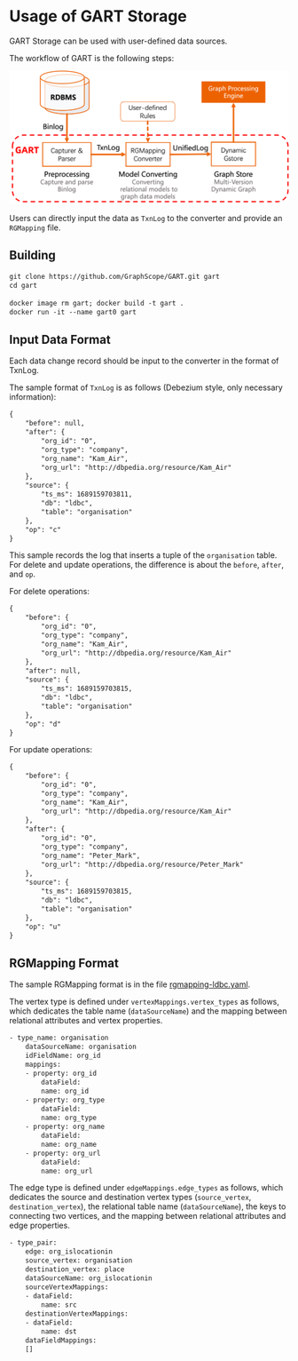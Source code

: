 # Usage of GART Storage

GART Storage can be used with user-defined data sources.

The workflow of GART is the following steps:

![](../../../images/arch.png)

Users can directly input the data as `TxnLog` to the converter and provide an `RGMapping` file.

## Building
```
git clone https://github.com/GraphScope/GART.git gart
cd gart

docker image rm gart; docker build -t gart .
docker run -it --name gart0 gart
```

## Input Data Format

Each data change record should be input to the converter in the format of TxnLog.

The sample format of `TxnLog` is as follows (Debezium style, only necessary information):
```
{
    "before": null,
    "after": {
        "org_id": "0",
        "org_type": "company",
        "org_name": "Kam_Air",
        "org_url": "http://dbpedia.org/resource/Kam_Air"
    },
    "source": {
        "ts_ms": 1689159703811,
        "db": "ldbc",
        "table": "organisation"
    },
    "op": "c"
}
```
This sample records the log that inserts a tuple of the `organisation` table.
For delete and update operations, the difference is about the `before`, `after`, and `op`.

For delete operations:
```
{
    "before": {
        "org_id": "0",
        "org_type": "company",
        "org_name": "Kam_Air",
        "org_url": "http://dbpedia.org/resource/Kam_Air"
    },
    "after": null,
    "source": {
        "ts_ms": 1689159703815,
        "db": "ldbc",
        "table": "organisation"
    },
    "op": "d"
}
```

For update operations:
```
{
    "before": {
        "org_id": "0",
        "org_type": "company",
        "org_name": "Kam_Air",
        "org_url": "http://dbpedia.org/resource/Kam_Air"
    },
    "after": {
        "org_id": "0",
        "org_type": "company",
        "org_name": "Peter_Mark",
        "org_url": "http://dbpedia.org/resource/Peter_Mark"
    },
    "source": {
        "ts_ms": 1689159703815,
        "db": "ldbc",
        "table": "organisation"
    },
    "op": "u"
}
```

## RGMapping Format
The sample RGMapping format is in the file [rgmapping-ldbc.yaml](../vegito/test/schema/rgmapping-ldbc.yaml).

The vertex type is defined under `vertexMappings.vertex_types` as follows, which dedicates the table name (`dataSourceName`) and the mapping between relational attributes and vertex properties.
```
- type_name: organisation
    dataSourceName: organisation
    idFieldName: org_id
    mappings:
    - property: org_id
        dataField:
        name: org_id
    - property: org_type
        dataField:
        name: org_type
    - property: org_name
        dataField:
        name: org_name
    - property: org_url
        dataField:
        name: org_url
```

The edge type is defined under `edgeMappings.edge_types` as follows, which dedicates the source and destination vertex types (`source_vertex`, `destination_vertex`), the relational table name (`dataSourceName`), the keys to connecting two vertices, and the mapping between relational attributes and edge properties.
```
- type_pair:
    edge: org_islocationin
    source_vertex: organisation
    destination_vertex: place
    dataSourceName: org_islocationin
    sourceVertexMappings:
    - dataField:
        name: src
    destinationVertexMappings:
    - dataField:
        name: dst
    dataFieldMappings:
    []
```
